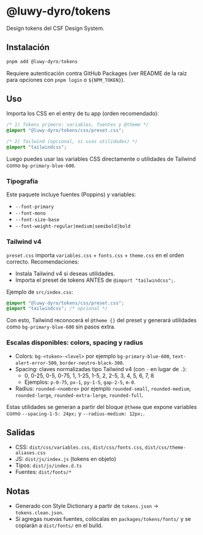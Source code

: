# @luwy-dyro/tokens

Design tokens del CSF Design System.

## Instalación
```powershell
pnpm add @luwy-dyro/tokens
```
Requiere autenticación contra GitHub Packages (ver README de la raíz para opciones con `pnpm login` o `${NPM_TOKEN}`).

## Uso
Importa los CSS en el entry de tu app (orden recomendado):
```css
/* 1) Tokens primero: variables, fuentes y @theme */
@import "@luwy-dyro/tokens/css/preset.css";

/* 2) Tailwind (opcional, si usas utilidades) */
@import "tailwindcss";
```
Luego puedes usar las variables CSS directamente o utilidades de Tailwind como `bg-primary-blue-600`.

### Tipografía
Este paquete incluye fuentes (Poppins) y variables:
- `--font-primary`
- `--font-mono`
- `--font-size-base`
- `--font-weight-regular|medium|semibold|bold`

### Tailwind v4
`preset.css` importa `variables.css` + `fonts.css` + `theme.css` en el orden correcto. Recomendaciones:

- Instala Tailwind v4 si deseas utilidades.
- Importa el preset de tokens ANTES de `@import "tailwindcss";`.

Ejemplo de `src/index.css`:

```css
@import "@luwy-dyro/tokens/css/preset.css";
@import "tailwindcss"; /* opcional */
```

Con esto, Tailwind reconocerá el `@theme {}` del preset y generará utilidades como `bg-primary-blue-600` sin pasos extra.

### Escalas disponibles: colors, spacing y radius
- Colors: `bg-<token>-<level>` por ejemplo `bg-primary-blue-600`, `text-alert-error-500`, `border-neutro-black-300`.
- Spacing: claves normalizadas tipo Tailwind v4 (con `-` en lugar de `.`):
	- 0, 0-25, 0-5, 0-75, 1, 1-25, 1-5, 2, 2-5, 3, 4, 5, 6, 7, 8
	- Ejemplos: `p-0-75`, `px-1`, `py-1-5`, `gap-2-5`, `m-0`.
- Radius: `rounded-<nombre>` por ejemplo `rounded-small`, `rounded-medium`, `rounded-large`, `rounded-extra-large`, `rounded-full`.

Estas utilidades se generan a partir del bloque `@theme` que expone variables como `--spacing-1-5: 24px;` y `--radius-medium: 12px;`.

## Salidas
- CSS: `dist/css/variables.css`, `dist/css/fonts.css`, `dist/css/theme-aliases.css`
- JS: `dist/js/index.js` (tokens en objeto)
- Tipos: `dist/js/index.d.ts`
- Fuentes: `dist/fonts/*`

## Notas
- Generado con Style Dictionary a partir de `tokens.json` → `tokens.clean.json`.
- Si agregas nuevas fuentes, colócalas en `packages/tokens/fonts/` y se copiarán a `dist/fonts/` en el build.
